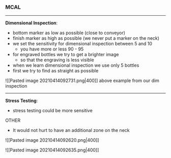 ### MCAL
---
**Dimensional Inspection**: 
*  bottom marker as low as possible (close to conveyor)
*  finish marker as high as possible (we never put a marker on the neck)
*  we set the sensitivity for dimensional  inspection between   5 and 10
	*  you have more or less 90 - 95
* for engraved bottles we try to get a brighter image
	* so that the engraving is less visible
* when we learn dimensional inspection we use only 5 bottles
* first we try to find as straight as possible

![[Pasted image 20210414092731.png|400]]
above example from our dim inspection

---

**Stress Testing**:
* stress testing could be more sensitive

OTHER
* It would not hurt to have an additional zone on the neck

 ![[Pasted image 20210414092620.png|400]]
 
 ![[Pasted image 20210414092635.png|400]]
